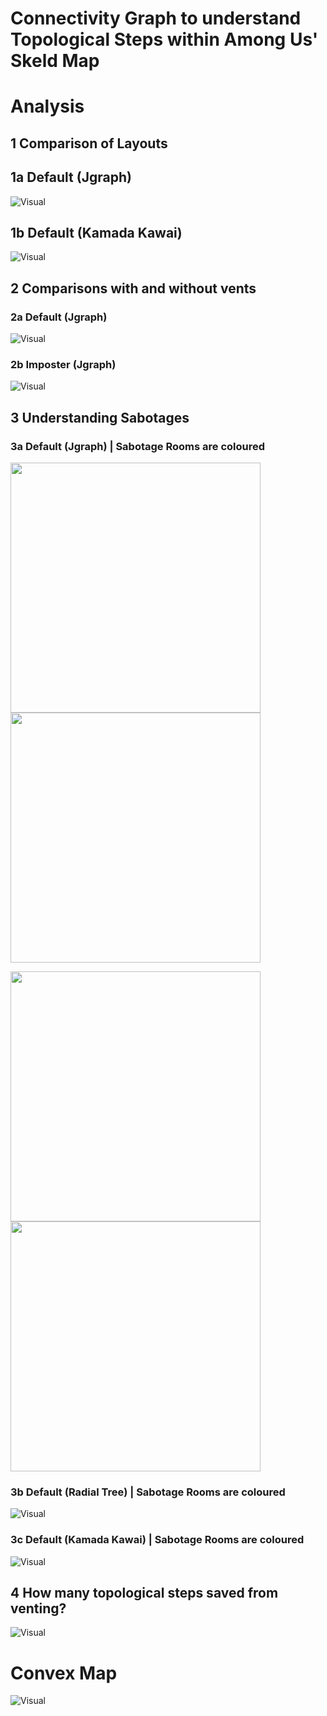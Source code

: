 # Connectivity Graph to understand Topological Steps within Among Us' Skeld Map

# Analysis

## 1 Comparison of Layouts

## 1a Default (Jgraph)
![Visual](https://github.com/RyanTanYiWei/AmongUsJGraph/blob/main/External%20Diagrams/jpeg%20for%20readme/1a%20default-jgraph.jpg)

## 1b Default (Kamada Kawai)
![Visual](https://github.com/RyanTanYiWei/AmongUsJGraph/blob/main/External%20Diagrams/jpeg%20for%20readme/1b%20default-kk.jpg)

## 2 Comparisons with and without vents

### 2a Default (Jgraph)
![Visual](https://github.com/RyanTanYiWei/AmongUsJGraph/blob/main/External%20Diagrams/jpeg%20for%20readme/2a%20default-jgraph.jpg)

### 2b Imposter (Jgraph)
![Visual](https://github.com/RyanTanYiWei/AmongUsJGraph/blob/main/External%20Diagrams/jpeg%20for%20readme/2b%20imposter-jgraph.jpg)

## 3 Understanding Sabotages

### 3a Default (Jgraph) | Sabotage Rooms are coloured
<p float="left">
<img height = "400" src=https://github.com/RyanTanYiWei/AmongUsJGraph/blob/main/External%20Diagrams/jpeg%20for%20readme/3a1%20default-jgraph_FixLights.jpg/>
<img height = "400" src=https://github.com/RyanTanYiWei/AmongUsJGraph/blob/main/External%20Diagrams/jpeg%20for%20readme/3a2%20default-jgraph_CommsSabotage.jpg/>
</p>
<p float="left">
<img height = "400" src=https://github.com/RyanTanYiWei/AmongUsJGraph/blob/main/External%20Diagrams/jpeg%20for%20readme/3a3%20default-jgraph_jgraph%20-%20OxygenDepletion.jpg/>
<img height = "400" src=https://github.com/RyanTanYiWei/AmongUsJGraph/blob/main/External%20Diagrams/jpeg%20for%20readme/3a4%20default-jgraph_ReactorMeltdown.jpg/>
</p>

### 3b Default (Radial Tree) | Sabotage Rooms are coloured
![Visual](https://github.com/RyanTanYiWei/AmongUsJGraph/blob/main/External%20Diagrams/jpeg%20for%20readme/3c%20default-radialtree-sabotages.jpg)

### 3c Default (Kamada Kawai) | Sabotage Rooms are coloured
![Visual](https://github.com/RyanTanYiWei/AmongUsJGraph/blob/main/External%20Diagrams/jpeg%20for%20readme/3c%20default-kk-sabotages.jpg)

## 4 How many topological steps saved from venting?
![Visual](https://github.com/RyanTanYiWei/AmongUsJGraph/blob/main/External%20Diagrams/jpeg%20for%20readme/steps-saved-from-each-vent.jpg)


# Convex Map

![Visual](https://github.com/RyanTanYiWei/AmongUsJGraph/blob/main/External%20Diagrams/ConvexMap.png)